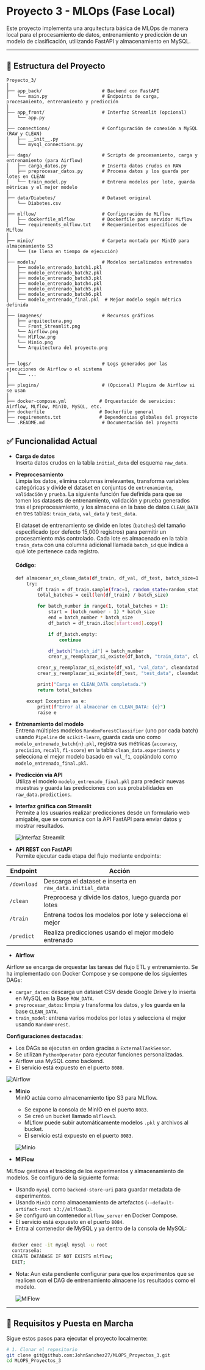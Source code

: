# Proyecto 3 - MLOps (Fase Local)

Este proyecto implementa una arquitectura básica de MLOps de manera local para el procesamiento de datos, entrenamiento y predicción de un modelo de clasificación, utilizando FastAPI y almacenamiento en MySQL.

---

## 📁 Estructura del Proyecto

```text
Proyecto_3/
│
├── app_back/                      # Backend con FastAPI
│   └── main.py                    # Endpoints de carga, procesamiento, entrenamiento y predicción
│
├── app_front/                     # Interfaz Streamlit (opcional)
│   └── app.py
│
├── connections/                   # Configuración de conexión a MySQL (RAW y CLEAN)
│   ├── __init__.py
│   └── mysql_connections.py
│
├── dags/                          # Scripts de procesamiento, carga y entrenamiento (para Airflow)
│   ├── carga_datos.py             # Inserta datos crudos en RAW
│   ├── preprocesar_datos.py       # Procesa datos y los guarda por lotes en CLEAN
│   └── train_model.py             # Entrena modelos por lote, guarda métricas y el mejor modelo
│
├── data/Diabetes/                 # Dataset original
│   └── Diabetes.csv
│
├── mlflow/                        # Configuración de MLflow
│   ├── dockerfile_mlflow          # Dockerfile para servidor MLflow
│   └── requirements_mlflow.txt    # Requerimientos específicos de MLflow
│
├── minio/                         # Carpeta montada por MinIO para almacenamiento S3
│   └── (se llena en tiempo de ejecución)
│
├── models/                        # Modelos serializados entrenados
│   ├── modelo_entrenado_batch1.pkl
│   ├── modelo_entrenado_batch2.pkl
│   ├── modelo_entrenado_batch3.pkl
│   ├── modelo_entrenado_batch4.pkl
│   ├── modelo_entrenado_batch5.pkl
│   ├── modelo_entrenado_batch6.pkl
│   └── modelo_entrenado_final.pkl  # Mejor modelo según métrica definida
│
├── imagenes/                      # Recursos gráficos
│   ├── arquitectura.png
│   └── Front_Streamlit.png
│   └── Airflow.png
│   └── MlFlow.png
│   └── Minio.png
│   └── Arquitectura del proyecto.png
│
│
├── logs/                          # Logs generados por las ejecuciones de Airflow o el sistema
│   └── ...
│
├── plugins/                       # (Opcional) Plugins de Airflow si se usan
│
├── docker-compose.yml            # Orquestación de servicios: Airflow, MLflow, MinIO, MySQL, etc.
├── dockerfile                    # Dockerfile general
├── requirements.txt              # Dependencias globales del proyecto
└── .README.md                     # Documentación del proyecto

```

## ✅ Funcionalidad Actual


- **Carga de datos**  
  Inserta datos crudos en la tabla `initial_data` del esquema `raw_data`.

- **Preprocesamiento**  
  Limpia los datos, elimina columnas irrelevantes, transforma variables categóricas y divide el dataset en conjuntos de `entrenamiento`, `validación` y `prueba`. La siguiente función fue definida para que se tomen los datasets de entrenamiento, validación y prueba generados tras el preprocesamiento, y los almacena en la base de datos `CLEAN_DATA` en tres tablas: `train_data`, `val_data` y `test_data`.

  El dataset de entrenamiento se divide en lotes (`batches`) del tamaño especificado (por defecto 15,000 registros) para permitir un procesamiento más controlado. Cada lote es almacenado en la tabla `train_data` con una columna adicional llamada `batch_id` que indica a qué lote pertenece cada registro.

  #### Código:

  ```bash
  def almacenar_en_clean_data(df_train, df_val, df_test, batch_size=15000, random_state=42):
      try:
          df_train = df_train.sample(frac=1, random_state=random_state).reset_index(drop=True)
          total_batches = ceil(len(df_train) / batch_size)

          for batch_number in range(1, total_batches + 1):
              start = (batch_number - 1) * batch_size
              end = batch_number * batch_size
              df_batch = df_train.iloc[start:end].copy()

              if df_batch.empty:
                  continue

              df_batch["batch_id"] = batch_number
              crear_y_reemplazar_si_existe(df_batch, "train_data", cleandatadb_engine)

          crear_y_reemplazar_si_existe(df_val, "val_data", cleandatadb_engine)
          crear_y_reemplazar_si_existe(df_test, "test_data", cleandatadb_engine)

          print("Carga en CLEAN_DATA completada.")
          return total_batches

      except Exception as e:
          print(f"Error al almacenar en CLEAN_DATA: {e}")
          raise e
  ```
- **Entrenamiento del modelo**  
  Entrena múltiples modelos `RandomForestClassifier` (uno por cada batch) usando `Pipeline` de `scikit-learn`, guarda cada uno como `modelo_entrenado_batch{n}.pkl`, registra sus métricas (`accuracy`, `precision`, `recall`, `f1-score`) en la tabla `clean_data.experiments` y selecciona el mejor modelo basado en `val_f1`, copiándolo como `modelo_entrenado_final.pkl`.

- **Predicción vía API**  
  Utiliza el modelo `modelo_entrenado_final.pkl` para predecir nuevas muestras y guarda las predicciones con sus probabilidades en `raw_data.predictions`.

- **Interfaz gráfica con Streamlit**  
  Permite a los usuarios realizar predicciones desde un formulario web amigable, que se comunica con la API FastAPI para enviar datos y mostrar resultados.

  ![Interfaz Streamlit](imagenes/Front_Streamlit.png)

- **API REST con FastAPI**  
  Permite ejecutar cada etapa del flujo mediante endpoints:

| Endpoint        | Acción                                                   |
|----------------|----------------------------------------------------------|
| `/download`     | Descarga el dataset e inserta en `raw_data.initial_data` |
| `/clean`        | Preprocesa y divide los datos, luego guarda por lotes    |
| `/train`        | Entrena todos los modelos por lote y selecciona el mejor |
| `/predict`      | Realiza predicciones usando el mejor modelo entrenado    |

- **Airflow**  

Airflow se encarga de orquestar las tareas del flujo ETL y entrenamiento. Se ha implementado con Docker Compose y se compone de los siguientes DAGs:

  - `cargar_datos`: descarga un dataset CSV desde Google Drive y lo inserta en MySQL en la Base `ROW_DATA`.
  - `preprocesar_datos`: limpia y transforma los datos, y los guarda en la base `CLEAN_DATA`.
  - `train_model`: entrena varios modelos por lotes y selecciona el mejor usando `RandomForest`.

  **Configuraciones destacadas**:
  - Los DAGs se ejecutan en orden gracias a `ExternalTaskSensor`.
  - Se utilizan `PythonOperator` para ejecutar funciones personalizadas.
  - Airflow usa MySQL como backend.
  - El servicio está expuesto en el puerto `8080`.

  ![Airflow](imagenes/Ariflow.png)

- **Minio**  
MinIO actúa como almacenamiento tipo S3 para MLflow.

  - Se expone la consola de MinIO en el puerto `8083`.
  - Se creó un bucket llamado `mlflows3`.
  - MLflow puede subir automáticamente modelos `.pkl` y archivos al bucket.
  - El servicio está expuesto en el puerto `8083`.

  ![Minio](imagenes/minio.png)

- **MlFlow**  

MLflow gestiona el tracking de los experimentos y almacenamiento de modelos. Se configuró de la siguiente forma:

  - Usando `mysql` como `backend-store-uri` para guardar metadata de experimentos.
  - Usando `MinIO` como almacenamiento de artefactos (`--default-artifact-root s3://mlflows3`).
  - Se configuró un contenedor `mlflow_server` en Docker Compose.
  - El servicio está expuesto en el puerto `8084`.
  - Entra al contenedor de MySQL y ya dentro de la consola de MySQL:

```bash

  docker exec -it mysql mysql -u root
  contraseña: 
  CREATE DATABASE IF NOT EXISTS mlflow;
  EXIT;
```
- Nota: Aun esta pendiente configurar para que los experimentos que se realicen con el DAG de entrenamiento almacene los resultados como el modelo. 

  ![MlFlow](imagenes/mlflow.png)
---

## 🧰 Requisitos y Puesta en Marcha

Sigue estos pasos para ejecutar el proyecto localmente:

```bash
# 1. Clonar el repositorio
git clone git@github.com:JohnSanchez27/MLOPS_Proyectos_3.git
cd MLOPS_Proyectos_3
```